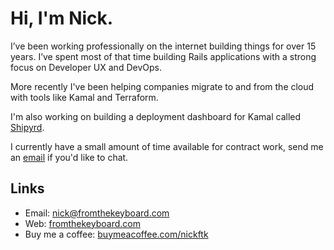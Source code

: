 # Hi, I'm Nick. 

I’ve been working professionally on the internet building things for over 15 years. I’ve spent most of that time building Rails applications with a strong focus on Developer UX and DevOps.

More recently I've been helping companies migrate to and from the cloud with tools like Kamal and Terraform.

I'm also working on building a deployment dashboard for Kamal called [Shipyrd](https://github.com/Shipyrd/shipyrd). 

I currently have a small amount of time available for contract work, send me an [email](nick@fromthekeyboard.com) if you'd like to chat.

## Links
* Email: [nick@fromthekeyboard.com](nick@fromthekeyboard.com)
* Web: [fromthekeyboard.com](https://fromthekeyboard.com)
* Buy me a coffee: [buymeacoffee.com/nickftk](https://buymeacoffee.com/nickftk)
